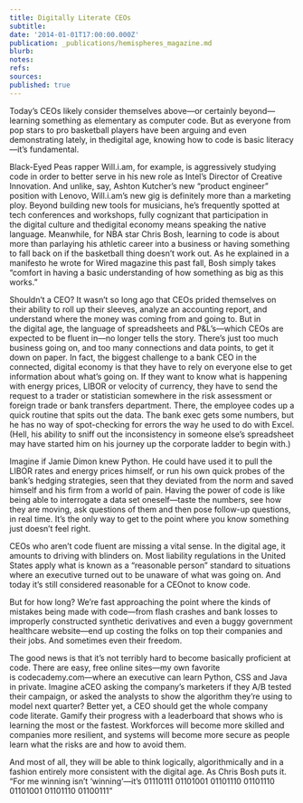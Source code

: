 ```yaml
---
title: Digitally Literate CEOs
subtitle: 
date: '2014-01-01T17:00:00.000Z'
publication: _publications/hemispheres_magazine.md
blurb: 
notes: 
refs: 
sources: 
published: true
---
```

Today’s CEOs likely consider themselves above—or certainly beyond—learning something as elementary as computer code. But as everyone from pop stars to pro basketball players have been arguing and even demonstrating lately, in thedigital age, knowing how to code is basic literacy—it’s fundamental.

Black-Eyed Peas rapper Will.i.am, for example, is aggressively studying code in order to better serve in his new role as Intel’s Director of Creative Innovation. And unlike, say, Ashton Kutcher’s new “product engineer” position with Lenovo, Will.i.am’s new gig is definitely more than a marketing ploy. Beyond building new tools for musicians, he’s frequently spotted at tech conferences and workshops, fully cognizant that participation in the digital culture and thedigital economy means speaking the native language. Meanwhile, for NBA star Chris Bosh, learning to code is about more than parlaying his athletic career into a business or having something to fall back on if the basketball thing doesn’t work out. As he explained in a manifesto he wrote for Wired magazine this past fall, Bosh simply takes “comfort in having a basic understanding of how something as big as this works.”

Shouldn’t a CEO? It wasn’t so long ago that CEOs prided themselves on their ability to roll up their sleeves, analyze an accounting report, and understand where the money was coming from and going to. But in the digital age, the language of spreadsheets and P&L’s—which CEOs are expected to be fluent in—no longer tells the story. There’s just too much business going on, and too many connections and data points, to get it down on paper. In fact, the biggest challenge to a bank CEO in the connected, digital economy is that they have to rely on everyone else to get information about what’s going on. If they want to know what is happening with energy prices, LIBOR or velocity of currency, they have to send the request to a trader or statistician somewhere in the risk assessment or foreign trade or bank transfers department. There, the employee codes up a quick routine that spits out the data. The bank exec gets some numbers, but he has no way of spot-checking for errors the way he used to do with Excel. (Hell, his ability to sniff out the inconsistency in someone else’s spreadsheet may have started him on his journey up the corporate ladder to begin with.)

Imagine if Jamie Dimon knew Python. He could have used it to pull the LIBOR rates and energy prices himself, or run his own quick probes of the bank’s hedging strategies, seen that they deviated from the norm and saved himself and his firm from a world of pain. Having the power of code is like being able to interrogate a data set oneself—taste the numbers, see how they are moving, ask questions of them and then pose follow-up questions, in real time. It’s the only way to get to the point where you know something just doesn’t feel right.

CEOs who aren’t code fluent are missing a vital sense. In the digital age, it amounts to driving with blinders on. Most liability regulations in the United States apply what is known as a “reasonable person” standard to situations where an executive turned out to be unaware of what was going on. And today it’s still considered reasonable for a CEOnot to know code.

But for how long? We’re fast approaching the point where the kinds of mistakes being made with code—from flash crashes and bank losses to improperly constructed synthetic derivatives and even a buggy government healthcare website—end up costing the folks on top their companies and their jobs. And sometimes even their freedom.

The good news is that it’s not terribly hard to become basically proficient at code. There are easy, free online sites—my own favorite is codecademy.com—where an executive can learn Python, CSS and Java in private. Imagine aCEO asking the company’s marketers if they A/B tested their campaign, or asked the analysts to show the algorithm they’re using to model next quarter? Better yet, a CEO should get the whole company code literate. Gamify their progress with a leaderboard that shows who is learning the most or the fastest. Workforces will become more skilled and companies more resilient, and systems will become more secure as people learn what the risks are and how to avoid them.

And most of all, they will be able to think logically, algorithmically and in a fashion entirely more consistent with the digital age. As Chris Bosh puts it. “For me winning isn’t ‘winning’—it’s 01110111 01101001 01101110 01101110 01101001 01101110 01100111”

